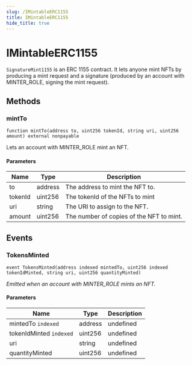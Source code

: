 ```yaml
---
slug: /IMintableERC1155
title: IMintableERC1155
hide_title: true
---
```


# IMintableERC1155

`SignatureMint1155` is an ERC 1155 contract. It lets anyone mint NFTs by producing a mint request and a signature (produced by an account with MINTER_ROLE, signing the mint request).

## Methods

### mintTo

```solidity
function mintTo(address to, uint256 tokenId, string uri, uint256 amount) external nonpayable
```

Lets an account with MINTER_ROLE mint an NFT.

#### Parameters

| Name    | Type    | Description                              |
| ------- | ------- | ---------------------------------------- |
| to      | address | The address to mint the NFT to.          |
| tokenId | uint256 | The tokenId of the NFTs to mint          |
| uri     | string  | The URI to assign to the NFT.            |
| amount  | uint256 | The number of copies of the NFT to mint. |

## Events

### TokensMinted

```solidity
event TokensMinted(address indexed mintedTo, uint256 indexed tokenIdMinted, string uri, uint256 quantityMinted)
```

_Emitted when an account with MINTER_ROLE mints an NFT._

#### Parameters

| Name                    | Type    | Description |
| ----------------------- | ------- | ----------- |
| mintedTo `indexed`      | address | undefined   |
| tokenIdMinted `indexed` | uint256 | undefined   |
| uri                     | string  | undefined   |
| quantityMinted          | uint256 | undefined   |
